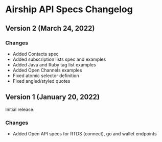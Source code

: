 # Airship API Specs Changelog

## Version 2 (March 24, 2022)

### Changes

- Added Contacts spec
- Added subscription lists spec and examples
- Added Java and Ruby tag list examples
- Added Open Channels examples
- Fixed atomic selector definition
- Fixed angled/styled quotes

## Version 1 (January 20, 2022)

Initial release.

### Changes
- Added Open API specs for RTDS (connect), go and wallet endpoints

